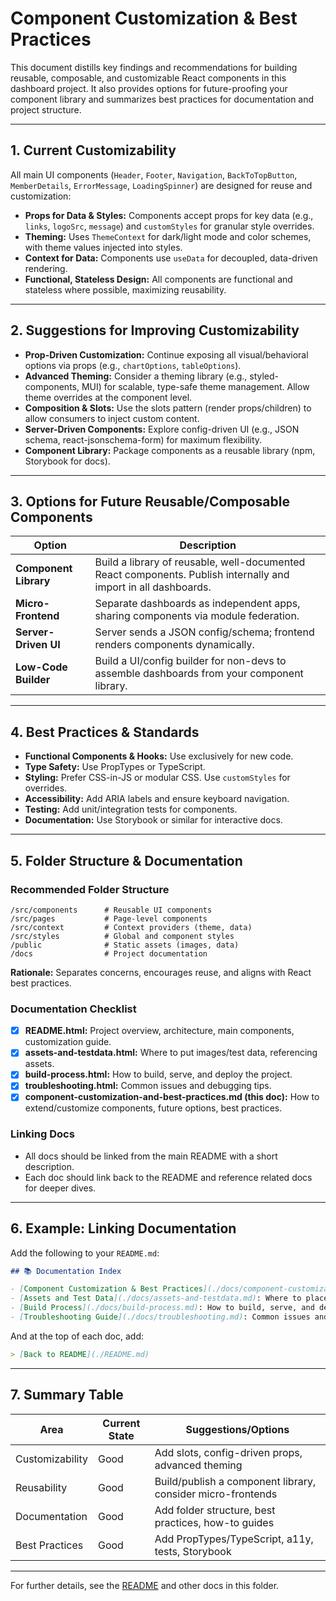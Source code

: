 # Component Customization & Best Practices

This document distills key findings and recommendations for building reusable, composable, and customizable React components in this dashboard project. It also provides options for future-proofing your component library and summarizes best practices for documentation and project structure.

---

## 1. Current Customizability

All main UI components (`Header`, `Footer`, `Navigation`, `BackToTopButton`, `MemberDetails`, `ErrorMessage`, `LoadingSpinner`) are designed for reuse and customization:

- **Props for Data & Styles:** Components accept props for key data (e.g., `links`, `logoSrc`, `message`) and `customStyles` for granular style overrides.
- **Theming:** Uses `ThemeContext` for dark/light mode and color schemes, with theme values injected into styles.
- **Context for Data:** Components use `useData` for decoupled, data-driven rendering.
- **Functional, Stateless Design:** All components are functional and stateless where possible, maximizing reusability.

---

## 2. Suggestions for Improving Customizability

- **Prop-Driven Customization:** Continue exposing all visual/behavioral options via props (e.g., `chartOptions`, `tableOptions`).
- **Advanced Theming:** Consider a theming library (e.g., styled-components, MUI) for scalable, type-safe theme management. Allow theme overrides at the component level.
- **Composition & Slots:** Use the slots pattern (render props/children) to allow consumers to inject custom content.
- **Server-Driven Components:** Explore config-driven UI (e.g., JSON schema, react-jsonschema-form) for maximum flexibility.
- **Component Library:** Package components as a reusable library (npm, Storybook for docs).

---

## 3. Options for Future Reusable/Composable Components

| Option | Description |
|--------|-------------|
| **Component Library** | Build a library of reusable, well-documented React components. Publish internally and import in all dashboards. |
| **Micro-Frontend** | Separate dashboards as independent apps, sharing components via module federation. |
| **Server-Driven UI** | Server sends a JSON config/schema; frontend renders components dynamically. |
| **Low-Code Builder** | Build a UI/config builder for non-devs to assemble dashboards from your component library. |

---

## 4. Best Practices & Standards

- **Functional Components & Hooks:** Use exclusively for new code.
- **Type Safety:** Use PropTypes or TypeScript.
- **Styling:** Prefer CSS-in-JS or modular CSS. Use `customStyles` for overrides.
- **Accessibility:** Add ARIA labels and ensure keyboard navigation.
- **Testing:** Add unit/integration tests for components.
- **Documentation:** Use Storybook or similar for interactive docs.

---

## 5. Folder Structure & Documentation

### Recommended Folder Structure

```
/src/components      # Reusable UI components
/src/pages           # Page-level components
/src/context         # Context providers (theme, data)
/src/styles          # Global and component styles
/public              # Static assets (images, data)
/docs                # Project documentation
```

**Rationale:** Separates concerns, encourages reuse, and aligns with React best practices.

### Documentation Checklist
- [x] **README.html:** Project overview, architecture, main components, customization guide.
- [x] **assets-and-testdata.html:** Where to put images/test data, referencing assets.
- [x] **build-process.html:** How to build, serve, and deploy the project.
- [x] **troubleshooting.html:** Common issues and debugging tips.
- [x] **component-customization-and-best-practices.md (this doc):** How to extend/customize components, future options, best practices.

### Linking Docs
- All docs should be linked from the main README with a short description.
- Each doc should link back to the README and reference related docs for deeper dives.

---

## 6. Example: Linking Documentation

Add the following to your `README.md`:

```markdown
## 📚 Documentation Index

- [Component Customization & Best Practices](./docs/component-customization-and-best-practices.md): How to customize, extend, and future-proof components. Best practices and options for reuse.
- [Assets and Test Data](./docs/assets-and-testdata.md): Where to place images and test data for dev/prod.
- [Build Process](./docs/build-process.md): How to build, serve, and deploy the dashboard.
- [Troubleshooting Guide](./docs/troubleshooting.md): Common issues and how to debug them.
```

And at the top of each doc, add:

```markdown
> [Back to README](./README.md)
```

---

## 7. Summary Table

| Area            | Current State | Suggestions/Options |
|-----------------|--------------|--------------------|
| Customizability | Good         | Add slots, config-driven props, advanced theming |
| Reusability     | Good         | Build/publish a component library, consider micro-frontends |
| Documentation   | Good         | Add folder structure, best practices, how-to guides |
| Best Practices  | Good         | Add PropTypes/TypeScript, a11y, tests, Storybook |

---

For further details, see the [README](./README.md) and other docs in this folder.

